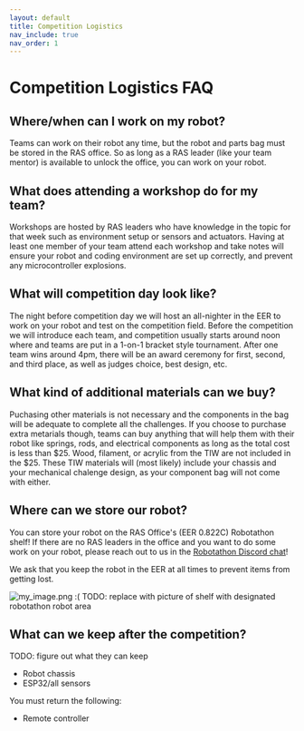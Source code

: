 ```yaml
---
layout: default
title: Competition Logistics
nav_include: true
nav_order: 1
---
```


# Competition Logistics FAQ

## Where/when can I work on my robot?
Teams can work on their robot any time, but the robot and parts bag must be stored in the RAS office. So as long as a RAS leader (like your team mentor) is available to unlock the office, you can work on your robot.

## What does attending a workshop do for my team?
Workshops are hosted by RAS leaders who have knowledge in the topic for that week such as environment setup or sensors and actuators. Having at least one member of your team attend each workshop and take notes will ensure your robot and coding environment are set up correctly, and prevent any microcontroller explosions.

## What will competition day look like?
The night before competition day we will host an all-nighter in the EER to work on your robot and test on the competition field. Before the competition we will introduce each team, and competition usually starts around noon where and teams are put in a 1-on-1 bracket style tournament. After one team wins around 4pm, there will be an award ceremony for first, second, and third place, as well as judges choice, best design, etc. 

## What kind of additional materials can we buy?
Puchasing other materials is not necessary and the components in the bag will be adequate to complete all the challenges. If you choose to purchase extra metarials though, teams can buy anything that will help them with their robot like springs, rods, and electrical components as long as the total cost is less than $25. Wood, filament, or acrylic from the TIW are not included in the $25.
These TIW materials will (most likely) include your chassis and your mechanical chalenge design, as your component bag will not come with either.

## Where can we store our robot?

You can store your robot on the RAS Office's (EER 0.822C) Robotathon shelf! If there are no RAS leaders in the office and you want to do some work on your robot, please reach out to us in the [Robotathon Discord chat](https://discord.com/channels/692834117687181505/881756500933091338)!

We ask that you keep the robot in the EER at all times to prevent items from getting lost.

<img src="{{ '/_assets/images/my_image.png' | prepend: site.baseurl }}" alt="my_image.png :(">
TODO: replace with picture of shelf with designated robotathon robot area

## What can we keep after the competition?
TODO: figure out what they can keep
- Robot chassis
- ESP32/all sensors

You must return the following:
- Remote controller 